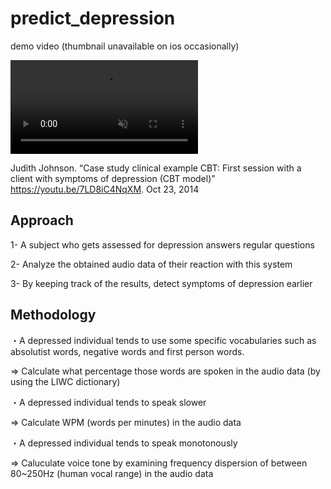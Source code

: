 # predict_depression
<p> demo video (thumbnail unavailable on ios occasionally)</p>
<video src="https://user-images.githubusercontent.com/78842284/230730239-94f70d4a-07d7-4c1e-b520-178ade13d2dd.mp4" playsinline autoplay muted loop></video>

Judith Johnson. “Case study clinical example CBT: First session with a client with symptoms of depression (CBT model)” https://youtu.be/7LD8iC4NqXM. Oct 23, 2014

<h2> Approach </h2>
<p> 1- A subject who gets assessed for depression answers regular questions </p>
<p> 2- Analyze the obtained audio data of their reaction with this system </p>
<p> 3- By keeping track of the results, detect symptoms of depression earlier </p>

<h2> Methodology </h2>
<p> ・A depressed individual tends to use some specific vocabularies such as absolutist words, negative words and first person words. </p>
<p> => Calculate what percentage those words are spoken in the audio data (by using the LIWC dictionary)</p>
<p> ・A depressed individual tends to speak slower </p>
<p> => Calculate WPM (words per minutes) in the audio data </p>
<p> ・A depressed individual tends to speak monotonously </p>
<p> => Caluculate voice tone by examining frequency dispersion of between 80~250Hz (human vocal range) in the audio data</p>

